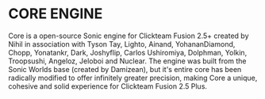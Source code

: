 # CORE ENGINE

Core is a open-source Sonic engine for Clickteam Fusion 2.5+ created by Nihil in association with Tyson Tay, Lighto, Ainand, YohananDiamond, Chopp, Yonatankr, Dark, Joshyflip, Carlos Ushiromiya, Dolphman, Yolkin, Troopsushi, Angeloz, Jeloboi and Nuclear. The engine was built from the Sonic Worlds base (created by Damizean), but it's entire core has been radically modified to offer infinitely greater precision, making Core a unique, cohesive and solid experience for Clickteam Fusion 2.5 Plus.
